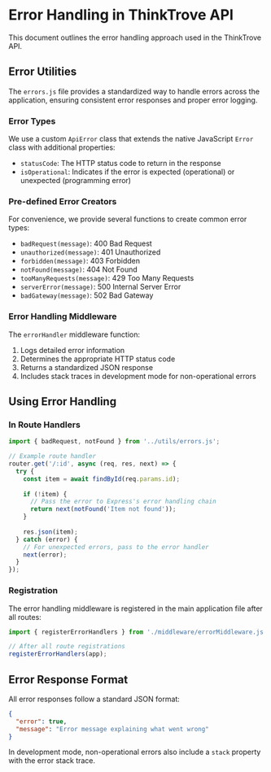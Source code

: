 # Error Handling in ThinkTrove API

This document outlines the error handling approach used in the ThinkTrove API.

## Error Utilities

The `errors.js` file provides a standardized way to handle errors across the application, ensuring consistent error responses and proper error logging.

### Error Types

We use a custom `ApiError` class that extends the native JavaScript `Error` class with additional properties:

- `statusCode`: The HTTP status code to return in the response
- `isOperational`: Indicates if the error is expected (operational) or unexpected (programming error)

### Pre-defined Error Creators

For convenience, we provide several functions to create common error types:

- `badRequest(message)`: 400 Bad Request
- `unauthorized(message)`: 401 Unauthorized
- `forbidden(message)`: 403 Forbidden
- `notFound(message)`: 404 Not Found
- `tooManyRequests(message)`: 429 Too Many Requests
- `serverError(message)`: 500 Internal Server Error
- `badGateway(message)`: 502 Bad Gateway

### Error Handling Middleware

The `errorHandler` middleware function:
1. Logs detailed error information
2. Determines the appropriate HTTP status code
3. Returns a standardized JSON response
4. Includes stack traces in development mode for non-operational errors

## Using Error Handling

### In Route Handlers

```javascript
import { badRequest, notFound } from '../utils/errors.js';

// Example route handler
router.get('/:id', async (req, res, next) => {
  try {
    const item = await findById(req.params.id);
    
    if (!item) {
      // Pass the error to Express's error handling chain
      return next(notFound('Item not found'));
    }
    
    res.json(item);
  } catch (error) {
    // For unexpected errors, pass to the error handler
    next(error);
  }
});
```

### Registration

The error handling middleware is registered in the main application file after all routes:

```javascript
import { registerErrorHandlers } from './middleware/errorMiddleware.js';

// After all route registrations
registerErrorHandlers(app);
```

## Error Response Format

All error responses follow a standard JSON format:

```json
{
  "error": true,
  "message": "Error message explaining what went wrong"
}
```

In development mode, non-operational errors also include a `stack` property with the error stack trace. 